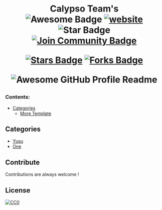<h1 align="center">Calypso Team's
<div align="center">
<img src="https://cdn.rawgit.com/sindresorhus/awesome/d7305f38d29fed78fa85652e3a63e154dd8e8829/media/badge.svg" alt="Awesome Badge"/>
<a href="https://arbeitnow.com/?utm_source=awesome-github-profile-readme"><img src="https://img.shields.io/static/v1?label=&labelColor=505050&message=arbeitnow&color=%230076D6&style=flat&logo=google-chrome&logoColor=%230076D6" alt="website"/></a>
<!-- <img src="http://hits.dwyl.com/abhisheknaiidu/awesome-github-profile-readme.svg" alt="Hits Badge"/> -->
<img src="https://img.shields.io/static/v1?label=%F0%9F%8C%9F&message=If%20Useful&style=style=flat&color=BC4E99" alt="Star Badge"/>
<a href="https://discord.gg/dfyCSrVM2s"><img src="https://img.shields.io/discord/733027681184251937.svg?style=flat&label=Join%20Community&color=7289DA" alt="Join Community Badge"/></a>



<a href="https://github.com/YusuCalypso"><img src="https://img.shields.io/github/stars/abhisheknaiidu/awesome-github-profile-readme" alt="Stars Badge"/></a>
<a href="https://github.com/YusuCalypso"><img src="https://img.shields.io/github/forks/abhisheknaiidu/awesome-github-profile-readme" alt="Forks Badge"/></a>


<img alt="Awesome GitHub Profile Readme" src="https://images-ext-2.discordapp.net/external/DpWiwcsaW-jf_ESdLAxh55nFSnWaAuI-XkwhaUL257s/https/images-ext-1.discordapp.net/external/oNxEDfTkgK4oj3PzQ3rrIGPa4drkMj3hH6zAqzwgWRw/https/media.discordapp.net/attachments/908934849082064958/908970442340073492/Calypso_2.png"> </img>


</div>

### Contents:
  - [Categories](#categories)
      - [More Template](#github-actions-)

## Categories


- [Yusu](https://github.com/saadeghi/saadeghi)
- [One](https://github.com/anexi97400)



## Contribute

Contributions are always welcome !

## License 

[![CC0](https://everipedia-storage.s3.amazonaws.com/ProfilePicture/en/MIT_License__e6670c/MIT_logo.svg__28110.svg)](https://creativecommons.org/publicdomain/zero/1.0/)
